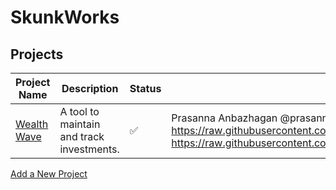 # SkunkWorks
## Projects
| Project Name | Description | Status | Contributors | Technology | Tags |
|--------------|-------------|--------|--------------|------------|------|
| [Wealth Wave](projects/wealthwave.md) | A tool to maintain and track investments. | ✅ | Prasanna Anbazhagan @prasannasahaj,  - Finance   - Tool,https://raw.githubusercontent.com/sahajsoft/skunkworks/main/assets/wealth_wave_1.png https://raw.githubusercontent.com/sahajsoft/skunkworks/main/assets/wealth_wave_2.png,https://raw.githubusercontent.com/sahajsoft/skunkworks/main/assets/wealth_wave_3.png https://raw.githubusercontent.com/sahajsoft/skunkworks/main/assets/wealth_wave_4.png,  - Flutter   - AWS,  - TypeScript |  | Finance |
[Add a New Project](https://github.com/[your-username]/hobby-projects/new/main/projects)
